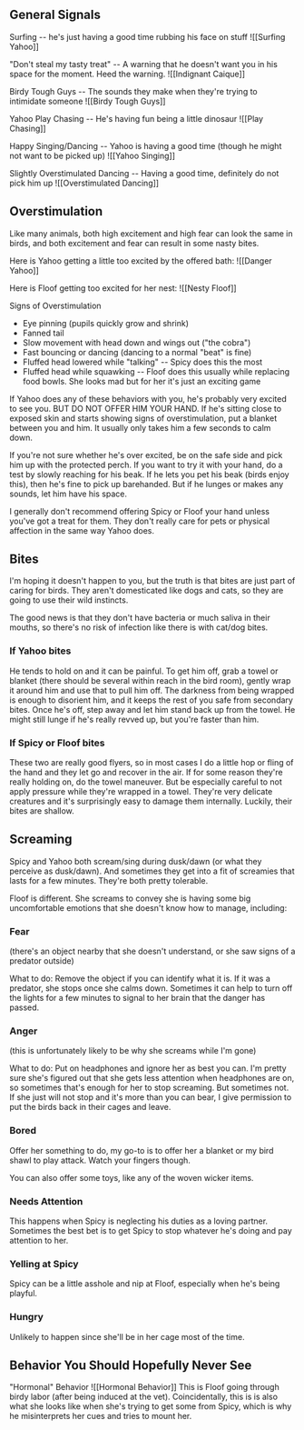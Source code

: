 ## General Signals
Surfing -- he's just having a good time rubbing his face on stuff
![[Surfing Yahoo]]

"Don't steal my tasty treat" -- A warning that he doesn't want you in his space for the moment. Heed the warning.
![[Indignant Caique]]

Birdy Tough Guys -- The sounds they make when they're trying to intimidate someone 
![[Birdy Tough Guys]]

Yahoo Play Chasing -- He's having fun being a little dinosaur
![[Play Chasing]]

Happy Singing/Dancing -- Yahoo is having a good time (though he might not want to be picked up)
![[Yahoo Singing]]

Slightly Overstimulated Dancing -- Having a good time, definitely do not pick him up
![[Overstimulated Dancing]]

## Overstimulation
Like many animals, both high excitement and high fear can look the same in birds, and both excitement and fear can result in some nasty bites.

Here is Yahoo getting a little too excited by the offered bath:
![[Danger Yahoo]]

Here is Floof getting too excited for her nest:
![[Nesty Floof]]

Signs of Overstimulation
- Eye pinning (pupils quickly grow and shrink)
- Fanned tail
- Slow movement with head down and wings out ("the cobra")
- Fast bouncing or dancing (dancing to a normal "beat" is fine)
- Fluffed head lowered while "talking" -- Spicy does this the most
- Fluffed head while squawking -- Floof does this usually while replacing food bowls. She looks mad but for her it's just an exciting game


If Yahoo does any of these behaviors with you, he's probably very excited to see you. BUT DO NOT OFFER HIM YOUR HAND. If he's sitting close to exposed skin and starts showing signs of overstimulation, put a blanket between you and him. It usually only takes him a few seconds to calm down.

If you're not sure whether he's over excited, be on the safe side and pick him up with the protected perch. If you want to try it with your hand, do a test by slowly reaching for his beak. If he lets you pet his beak (birds enjoy this), then he's fine to pick up barehanded. But if he lunges or makes any sounds, let him have his space.

I generally don't recommend offering Spicy or Floof your hand unless you've got a treat for them. They don't really care for pets or physical affection in the same way Yahoo does. 

## Bites
I'm hoping it doesn't happen to you, but the truth is that bites are just part of caring for birds. They aren't domesticated like dogs and cats, so they are going to use their wild instincts.

The good news is that they don't have bacteria or much saliva in their mouths, so there's no risk of infection like there is with cat/dog bites. 

### If Yahoo bites
He tends to hold on and it can be painful. To get him off, grab a towel or blanket (there should be several within reach in the bird room), gently wrap it around him and use that to pull him off. The darkness from being wrapped is enough to disorient him, and it keeps the rest of you safe from secondary bites. Once he's off, step away and let him stand back up from the towel. He might still lunge if he's really revved up, but you're faster than him. 

### If Spicy or Floof bites
These two are really good flyers, so in most cases I do a little hop or fling of the hand and they let go and recover in the air. If for some reason they're really holding on, do the towel maneuver. But be especially careful to not apply pressure while they're wrapped in a towel. They're very delicate creatures and it's surprisingly easy to damage them internally. Luckily, their bites are shallow.

## Screaming
Spicy and Yahoo both scream/sing during dusk/dawn (or what they perceive as dusk/dawn). And sometimes they get into a fit of screamies that lasts for a few minutes. They're both pretty tolerable.

Floof is different. She screams to convey she is having some big uncomfortable emotions that she doesn't know how to manage, including:

### Fear
(there's an object nearby that she doesn't understand, or she saw signs of a predator outside)

What to do: Remove the object if you can identify what it is. If it was a predator, she stops once she calms down. Sometimes it can help to turn off the lights for a few minutes to signal to her brain that the danger has passed.

### Anger
(this is unfortunately likely to be why she screams while I'm gone)

What to do: Put on headphones and ignore her as best you can. I'm pretty sure she's figured out that she gets less attention when headphones are on, so sometimes that's enough for her to stop screaming. But sometimes not. If she just will not stop and it's more than you can bear, I give permission to put the birds back in their cages and leave. 

### Bored
Offer her something to do, my go-to is to offer her a blanket or my bird shawl to play attack. Watch your fingers though.

You can also offer some toys, like any of the woven wicker items.

### Needs Attention
This happens when Spicy is neglecting his duties as a loving partner. Sometimes the best bet is to get Spicy to stop whatever he's doing and pay attention to her.

### Yelling at Spicy
Spicy can be a little asshole and nip at Floof, especially when he's being playful. 

### Hungry 
Unlikely to happen since she'll be in her cage most of the time.

## Behavior You Should Hopefully Never See
"Hormonal" Behavior
![[Hormonal Behavior]]
This is Floof going through birdy labor (after being induced at the vet). Coincidentally, this is is also what she looks like when she's trying to get some from Spicy, which is why he misinterprets her cues and tries to mount her.